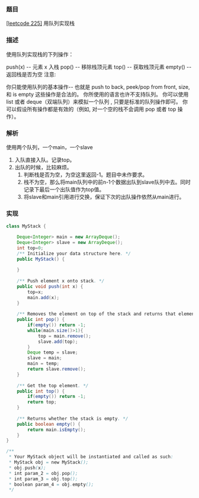 ### 题目

[[leetcode 225]](https://leetcode-cn.com/problems/implement-stack-using-queues/) 用队列实现栈

### 描述


使用队列实现栈的下列操作：

push(x) -- 元素 x 入栈
pop() -- 移除栈顶元素
top() -- 获取栈顶元素
empty() -- 返回栈是否为空
注意:

你只能使用队列的基本操作-- 也就是 push to back, peek/pop from front, size, 和 is empty 这些操作是合法的。
你所使用的语言也许不支持队列。 你可以使用 list 或者 deque（双端队列）来模拟一个队列 , 只要是标准的队列操作即可。
你可以假设所有操作都是有效的（例如, 对一个空的栈不会调用 pop 或者 top 操作）。


### 解析

使用两个队列，一个main，一个slave
1. 入队直接入队。记录top。
2. 出队的时候，比较麻烦。
   1. 判断栈是否为空，为空这里返回-1。题目中未作要求。
   2. 栈不为空，那么将main队列中的前n-1个数据出队到slave队列中去。同时记录下最后一个出队值作为top值。
   3. 将slave和main引用进行交换，保证下次的出队操作依然从main进行。

### 实现

```java
class MyStack {

    Deque<Integer> main = new ArrayDeque();
    Deque<Integer> slave = new ArrayDeque();
    int top=0;
    /** Initialize your data structure here. */
    public MyStack() {
        
    }
    
    /** Push element x onto stack. */
    public void push(int x) {
        top=x;
        main.add(x);
    }
    
    /** Removes the element on top of the stack and returns that element. */
    public int pop() {
        if(empty()) return -1;
        while(main.size()>1){
            top = main.remove();
            slave.add(top);
        }
        Deque temp = slave;
        slave = main;
        main = temp;
        return slave.remove();
    }
    
    /** Get the top element. */
    public int top() {
        if(empty()) return -1;
        return top;
    }
    
    /** Returns whether the stack is empty. */
    public boolean empty() {
        return main.isEmpty();
    }
}

/**
 * Your MyStack object will be instantiated and called as such:
 * MyStack obj = new MyStack();
 * obj.push(x);
 * int param_2 = obj.pop();
 * int param_3 = obj.top();
 * boolean param_4 = obj.empty();
 */
```